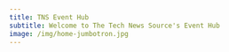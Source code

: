 ```yaml
---
title: TNS Event Hub
subtitle: Welcome to The Tech News Source's Event Hub
image: /img/home-jumbotron.jpg
---
```


